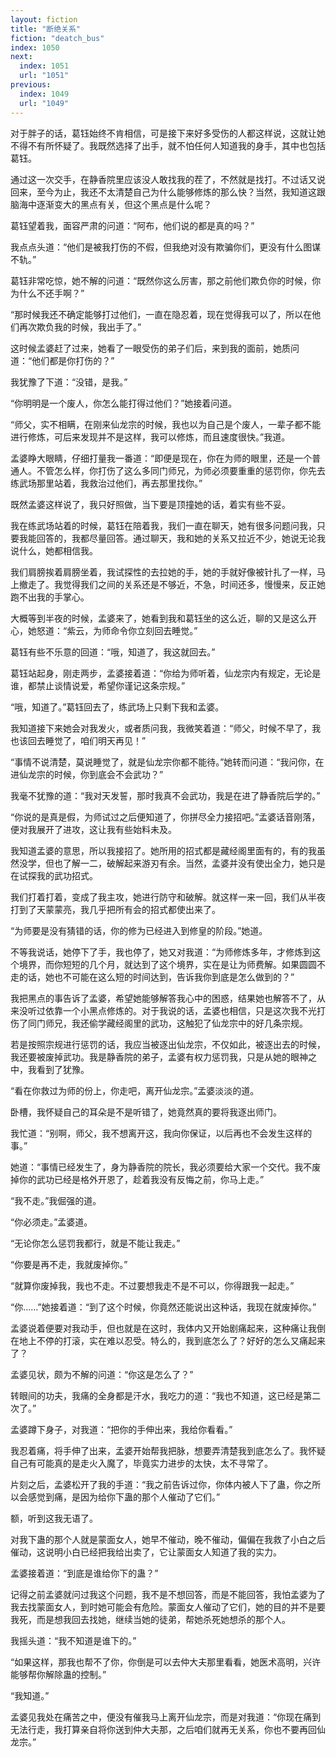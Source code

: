 ```yaml
---
layout: fiction
title: "断绝关系"
fiction: "deatch_bus"
index: 1050
next:
  index: 1051
  url: "1051"
previous:
  index: 1049
  url: "1049"
---
```

对于胖子的话，葛钰始终不肯相信，可是接下来好多受伤的人都这样说，这就让她不得不有所怀疑了。我既然选择了出手，就不怕任何人知道我的身手，其中也包括葛钰。

通过这一次交手，在静香院里应该没人敢找我的茬了，不然就是找打。不过话又说回来，至今为止，我还不太清楚自己为什么能够修炼的那么快？当然，我知道这跟脑海中逐渐变大的黑点有关，但这个黑点是什么呢？

葛钰望着我，面容严肃的问道：“阿布，他们说的都是真的吗？”

我点点头道：“他们是被我打伤的不假，但我绝对没有欺骗你们，更没有什么图谋不轨。”

葛钰非常吃惊，她不解的问道：“既然你这么厉害，那之前他们欺负你的时候，你为什么不还手啊？”

“那时候我还不确定能够打过他们，一直在隐忍着，现在觉得我可以了，所以在他们再次欺负我的时候，我出手了。”

这时候孟婆赶了过来，她看了一眼受伤的弟子们后，来到我的面前，她质问道：“他们都是你打伤的？”

我犹豫了下道：“没错，是我。”

“你明明是一个废人，你怎么能打得过他们？”她接着问道。

“师父，实不相瞒，在刚来仙龙宗的时候，我也以为自己是个废人，一辈子都不能进行修炼，可后来发现并不是这样，我可以修炼，而且速度很快。”我道。

孟婆睁大眼睛，仔细打量我一番道：“即便是现在，你在为师的眼里，还是一个普通人。不管怎么样，你打伤了这么多同门师兄，为师必须要重重的惩罚你，你先去练武场那里站着，我救治过他们，再去那里找你。”

既然孟婆这样说了，我只好照做，当下要是顶撞她的话，着实有些不妥。

我在练武场站着的时候，葛钰在陪着我，我们一直在聊天，她有很多问题问我，只要我能回答的，我都尽量回答。通过聊天，我和她的关系又拉近不少，她说无论我说什么，她都相信我。

我们肩膀挨着肩膀坐着，我试探性的去拉她的手，她的手就好像被针扎了一样，马上撤走了。我觉得我们之间的关系还是不够近，不急，时间还多，慢慢来，反正她跑不出我的手掌心。

大概等到半夜的时候，孟婆来了，她看到我和葛钰坐的这么近，聊的又是这么开心，她怒道：“紫云，为师命令你立刻回去睡觉。”

葛钰有些不乐意的回道：“哦，知道了，我这就回去。”

葛钰站起身，刚走两步，孟婆接着道：“你给为师听着，仙龙宗内有规定，无论是谁，都禁止谈情说爱，希望你谨记这条宗规。”

“哦，知道了。”葛钰回去了，练武场上只剩下我和孟婆。

我知道接下来她会对我发火，或者质问我，我微笑着道：“师父，时候不早了，我也该回去睡觉了，咱们明天再见！”

“事情不说清楚，莫说睡觉了，就是仙龙宗你都不能待。”她转而问道：“我问你，在进仙龙宗的时候，你到底会不会武功？”

我毫不犹豫的道：“我对天发誓，那时我真不会武功，我是在进了静香院后学的。”

“你说的是真是假，为师试过之后便知道了，你拼尽全力接招吧。”孟婆话音刚落，便对我展开了进攻，这让我有些始料未及。

我知道孟婆的意思，所以我接招了。她所用的招式都是藏经阁里面有的，有的我虽然没学，但也了解一二，破解起来游刃有余。当然，孟婆并没有使出全力，她只是在试探我的武功招式。

我们打着打着，变成了我主攻，她进行防守和破解。就这样一来一回，我们从半夜打到了天蒙蒙亮，我几乎把所有会的招式都使出来了。

“为师要是没有猜错的话，你的修为已经进入到修皇的阶段。”她道。

不等我说话，她停下了手，我也停了，她又对我道：“为师修炼多年，才修炼到这个境界，而你短短的几个月，就达到了这个境界，实在是让为师费解。如果圆圆不走的话，她也不可能在这么短的时间达到，告诉我你到底是怎么做到的？”

我把黑点的事告诉了孟婆，希望她能够解答我心中的困惑，结果她也解答不了，从来没听过依靠一个小黑点修炼的。对于我说的话，孟婆也相信，只是这次我不光打伤了同门师兄，我还偷学藏经阁里的武功，这触犯了仙龙宗中的好几条宗规。

若是按照宗规进行惩罚的话，我应当被逐出仙龙宗，不仅如此，被逐出去的时候，我还要被废掉武功。我是静香院的弟子，孟婆有权力惩罚我，只是从她的眼神之中，我看到了犹豫。

“看在你救过为师的份上，你走吧，离开仙龙宗。”孟婆淡淡的道。

卧槽，我怀疑自己的耳朵是不是听错了，她竟然真的要将我逐出师门。

我忙道：“别啊，师父，我不想离开这，我向你保证，以后再也不会发生这样的事。”

她道：“事情已经发生了，身为静香院的院长，我必须要给大家一个交代。我不废掉你的武功已经是格外开恩了，趁着我没有反悔之前，你马上走。”

“我不走。”我倔强的道。

“你必须走。”孟婆道。

“无论你怎么惩罚我都行，就是不能让我走。”

“你要是再不走，我就废掉你。”

“就算你废掉我，我也不走。不过要想我走不是不可以，你得跟我一起走。”

“你……”她接着道：“到了这个时候，你竟然还能说出这种话，我现在就废掉你。”

孟婆说着便要对我动手，但也就是在这时，我体内又开始剧痛起来，这种痛让我倒在地上不停的打滚，实在难以忍受。特么的，我到底怎么了？好好的怎么又痛起来了？

孟婆见状，颇为不解的问道：“你这是怎么了？”

转眼间的功夫，我痛的全身都是汗水，我吃力的道：“我也不知道，这已经是第二次了。”

孟婆蹲下身子，对我道：“把你的手伸出来，我给你看看。”

我忍着痛，将手伸了出来，孟婆开始帮我把脉，想要弄清楚我到底怎么了。我怀疑自己有可能真的是走火入魔了，毕竟实力进步的太快，太不寻常了。

片刻之后，孟婆松开了我的手道：“我之前告诉过你，你体内被人下了蛊，你之所以会感觉到痛，是因为给你下蛊的那个人催动了它们。”

额，听到这我无语了。

对我下蛊的那个人就是蒙面女人，她早不催动，晚不催动，偏偏在我救了小白之后催动，这说明小白已经把我给出卖了，它让蒙面女人知道了我的实力。

孟婆接着道：“到底是谁给你下的蛊？”

记得之前孟婆就问过我这个问题，我不是不想回答，而是不能回答，我怕孟婆为了我去找蒙面女人，到时她可能会有危险。蒙面女人催动了它们，她的目的并不是要我死，而是想我回去找她，继续当她的徒弟，帮她杀死她想杀的那个人。

我摇头道：“我不知道是谁下的。”

“如果这样，那我也帮不了你，你倒是可以去仲大夫那里看看，她医术高明，兴许能够帮你解除蛊的控制。”

“我知道。”

孟婆见我处在痛苦之中，便没有催我马上离开仙龙宗，而是对我道：“你现在痛到无法行走，我打算亲自将你送到仲大夫那，之后咱们就再无关系，你也不要再回仙龙宗。”